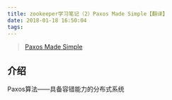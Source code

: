 ```yaml
---
title: zookeeper学习笔记（2）Paxos Made Simple【翻译】
date: 2018-01-18 16:50:04
tags:
---
```

> [Paxos Made Simple](http://lamport.azurewebsites.net/pubs/paxos-simple.pdf)

## 介绍
Paxos算法——具备容错能力的分布式系统